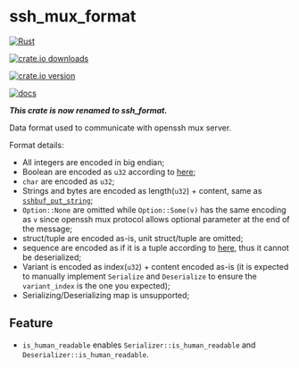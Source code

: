 # ssh_mux_format

[![Rust](https://github.com/NobodyXu/ssh_format/actions/workflows/rust.yml/badge.svg)](https://github.com/NobodyXu/ssh_format/actions/workflows/rust.yml)

[![crate.io downloads](https://img.shields.io/crates/d/ssh_mux_format)](https://crates.io/crates/ssh_mux_format)

[![crate.io version](https://img.shields.io/crates/v/ssh_mux_format)](https://crates.io/crates/ssh_mux_format)

[![docs](https://docs.rs/ssh_mux_format/badge.svg)](https://docs.rs/ssh_mux_format)

_**This crate is now renamed to ssh_format.**_

Data format used to communicate with openssh mux server.

Format details:
 - All integers are encoded in big endian;
 - Boolean are encoded as `u32` according to [here][1];
 - `char` are encoded as `u32`;
 - Strings and bytes are encoded as length(`u32`) + content, same as [`sshbuf_put_string`];
 - `Option::None` are omitted while `Option::Some(v)` has the same encoding as `v` since
   openssh mux protocol allows optional parameter at the end of the message;
 - struct/tuple are encoded as-is, unit struct/tuple are omitted;
 - sequence are encoded as if it is a tuple according to [here][0], thus it cannot be
   deserialized;
 - Variant is encoded as index(`u32`) + content encoded as-is (it is expected to manually
   implement `Serialize` and `Deserialize` to ensure the `variant_index` is the one
   you expected);
 - Serializing/Deserializing map is unsupported;

[`sshbuf_put_string`]: https://github.com/openssh/openssh-portable/blob/2dc328023f60212cd29504fc05d849133ae47355/sshbuf-getput-basic.c#L514
[0]: https://github.com/openssh/openssh-portable/blob/19b3d846f06697c85957ab79a63454f57f8e22d6/mux.c#L1906
[1]: https://github.com/openssh/openssh-portable/blob/19b3d846f06697c85957ab79a63454f57f8e22d6/mux.c#L1897

## Feature
 - `is_human_readable` enables `Serializer::is_human_readable` and
   `Deserializer::is_human_readable`.
